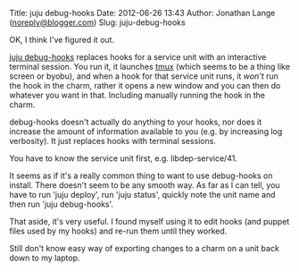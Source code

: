 Title: juju debug-hooks
Date: 2012-06-26 13:43
Author: Jonathan Lange (noreply@blogger.com)
Slug: juju-debug-hooks

OK, I think I've figured it out.  
  
[juju debug-hooks](https://juju.ubuntu.com/docs/hook-debugging.html)
replaces hooks for a service unit with an interactive terminal session.
You run it, it launches [tmux](http://tmux.sourceforge.net/) (which
seems to be a thing like screen or byobu), and when a hook for that
service unit runs, it *won't* run the hook in the charm, rather it opens
a new window and you can then do whatever you want in that. Including
manually running the hook in the charm.  
  
debug-hooks doesn't actually do anything to your hooks, nor does it
increase the amount of information available to you (e.g. by increasing
log verbosity). It just replaces hooks with terminal sessions.  
  
You have to know the service unit first, e.g. libdep-service/41.  
  
It seems as if it's a really common thing to want to use debug-hooks on
install. There doesn't seem to be any smooth way. As far as I can tell,
you have to run 'juju deploy', run 'juju status', quickly note the unit
name and then run 'juju debug-hooks'.  
  
That aside, it's very useful. I found myself using it to edit hooks (and
puppet files used by my hooks) and re-run them until they worked.  
  
Still don't know easy way of exporting changes to a charm on a unit back
down to my laptop.  
  

